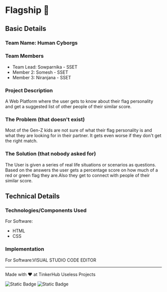 
# Flagship 🎯


## Basic Details
### Team Name: Human Cyborgs


### Team Members
- Team Lead: Sowparnika - SSET
- Member 2: Somesh - SSET
- Member 3: Niranjana - SSET

### Project Description
A Web Platform where the user gets to know about their flag personality and get a suggested list of other people of their similar score.

### The Problem (that doesn't exist)
Most of the Gen-Z kids are not sure of what their flag personality is and what they are looking for in their partner. It gets even worse if they don't get the right match.

### The Solution (that nobody asked for)
The User is given a series of real life situations or scenarios as questions. Based on the answers the user gets a percentage score on how much of a red or green flag they are.Also they get to connect with people of their similar score.

## Technical Details
### Technologies/Components Used
For Software:
- HTML
- CSS

### Implementation
For Software:VISUAL STUDIO CODE EDITOR

---
Made with ❤️ at TinkerHub Useless Projects 

![Static Badge](https://img.shields.io/badge/TinkerHub-24?color=%23000000&link=https%3A%2F%2Fwww.tinkerhub.org%2F)
![Static Badge](https://img.shields.io/badge/UselessProject--24-24?link=https%3A%2F%2Fwww.tinkerhub.org%2Fevents%2FQ2Q1TQKX6Q%2FUseless%2520Projects)

